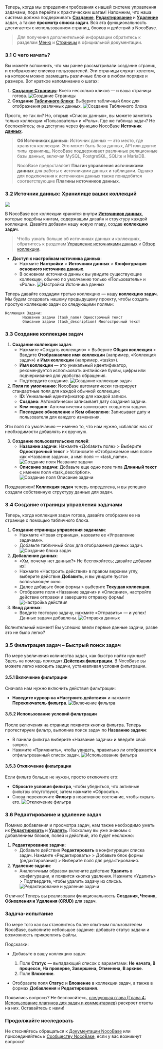 
Теперь, когда мы определили требования к нашей системе управления задачами, пора перейти к практическим шагам! Напомним, что наша система должна поддерживать **[Создание](https://docs.nocobase.com/handbook/ui/actions/types/add-new)**, **[Редактирование](https://docs.nocobase.com/handbook/ui/actions/types/edit)** и **[Удаление](https://docs.nocobase.com/handbook/ui/actions/types/delete)** задач, а также **просмотр списка задач**. Вся эта функциональность достигается с использованием страниц, блоков и действий в NocoBase.

> Для получения дополнительной информации обратитесь к разделам [Меню](https://docs.nocobase.com/handbook/ui/menus) и [Страницы](https://docs.nocobase.com/handbook/ui/pages) в официальной документации.

### 3.1 С чего начать?

Вы можете вспомнить, что мы ранее рассматривали создание страниц и отображение списков пользователей. Эти страницы служат холстом, на котором можно размещать различные блоки в любом порядке и размере. Вот краткое напоминание о шагах:

1.  **[Создание Страницы](https://docs.nocobase.com/handbook/ui/pages)**: Всего несколько кликов — и ваша страница готова.
    ![Создание Страницы](https://static-docs.nocobase.com/Solution/demoE3v1-01.gif)
2.  **Создание [Табличного блока](https://docs.nocobase.com/handbook/ui/blocks/data-blocks/table)**: Выберите табличный блок для отображения различных данных.
    ![Создание Табличного блока](https://static-docs.nocobase.com/Solution/demoE3v1-02.gif)

Просто, не так ли? Но, открыв «Список данных», вы можете заметить только коллекции «Пользователь» и «Роль». Где же таблица задач? Не беспокойтесь; она доступна через функцию NocoBase **[Источник данных](https://docs.nocobase.com/handbook/data-source-manager)**.

> **Об Источниках данных:** Источник данных — это место, где хранятся коллекции. Это может быть база данных, API или другие типы хранилищ. NocoBase поддерживает различные реляционные базы данных, включая MySQL, PostgreSQL, SQLite и MariaDB.
>
> NocoBase предоставляет **Плагин управления источниками данных** для работы с источниками данных и таблицами. Однако для подключения к источникам данных также понадобятся соответствующие **Плагины источников данных**.

### 3.2 Источник данных: Хранилище ваших коллекций

![](https://static-docs.nocobase.com/20241009144356.png)

В NocoBase все коллекции хранятся внутри **[Источников данных](https://docs.nocobase.com/handbook/data-source-manager)**, которые подобны книгам, содержащим дизайн и структуру каждой коллекции. Давайте добавим нашу новую главу, создав **коллекцию задач**.

> Чтобы узнать больше об источниках данных и коллекциях, обратитесь к разделам [Управление источниками данных](https://docs.nocobase.com/handbook/data-source-manager) и [Обзор коллекции](https://docs.nocobase.com/handbook/data-modeling/collection).

-   **Доступ к настройкам источника данных**:
    -   Нажмите **Настройки** > **Источники данных** > **Конфигурация основного источника данных**.
    -   В основном источнике данных вы увидите существующие коллекции, обычно по умолчанию только «Пользователь» и «Роль».
        ![Настройка Источника данных](https://static-docs.nocobase.com/Solution/demoE3v1-05.gif)

Теперь давайте создадим третью коллекцию — нашу **коллекцию задач**. Мы будем следовать нашему предыдущему проекту, чтобы создать простую коллекцию задач со следующими полями:

```
Коллекция Задачи:
        Название задачи (task_name) Однострочный текст
        Описание задачи (task_description) Многострочный текст
```

### 3.3 Создание коллекции задач

1.  **Создание коллекции задач**:
    -   Нажмите «Создать коллекцию» > Выберите **Общая коллекция** > Введите **Отображаемое имя коллекции** (например, «Коллекция задач») и **Имя коллекции** (например, «tasks»).
    -   **Имя коллекции** — это уникальный идентификатор, рекомендуется использовать английские буквы, цифры или подчеркивания для удобства обращения.
    -   Подтвердите создание.
        ![Создание коллекции задач](https://static-docs.nocobase.com/Solution/demoE3v1-06.gif)
2.  **Поля по умолчанию**:
    NocoBase автоматически генерирует стандартные поля для каждой обычной коллекции:
    -   **ID**: Уникальный идентификатор для каждой записи.
    -   **Создано**: Автоматически записывает дату создания задачи.
    -   **Кем создано**: Автоматически записывает создателя задачи.
    -   **Последнее обновление** и **Кем обновлено**: Записывает дату и пользователя для каждого изменения.

Эти поля по умолчанию — именно то, что нам нужно, избавляя нас от необходимости добавлять их вручную.

3.  **Создание пользовательских полей**:
    -   **Название задачи**: Нажмите «Добавить поле» > Выберите **Однострочный текст** > Установите «Отображаемое имя поля» как «Название задачи», а имя поля — «task_name».
        ![Создание поля Название задачи](https://static-docs.nocobase.com/Solution/demoE3v1-07.gif)
    -   **Описание задачи**: Добавьте еще одно поле типа **Длинный текст** с именем поля «task_description».
        ![Создание поля Описание задачи](https://static-docs.nocobase.com/Solution/demoE3v1-08.gif)

Поздравляем! **Коллекция задач** теперь определена, и вы успешно создали собственную структуру данных для задач.

### 3.4 Создание страницы управления задачами

Теперь, когда коллекция задач готова, давайте отобразим ее на странице с помощью табличного блока.

1.  **Создание страницы управления задачами**:
    -   Нажмите «Новая страница», назовите ее «Управление задачами».
    -   Добавьте табличный блок для отображения данных задач.
        ![Создание блока задач](https://static-docs.nocobase.com/Solution/demoE3v1-10.gif)
2.  **Добавление данных**:
    -   «Хм, почему нет данных?» Не беспокойтесь; давайте добавим их!
    -   Нажмите «Настроить действия» в правом верхнем углу, выберите действие **Добавить**, и вы увидите пустое всплывающее окно.
    -   Далее добавьте блок формы > выберите **Текущая коллекция**.
    -   Отобразите поля «Название задачи» и «Описание», настройте действие отправки и завершите отправку формы!
        ![Настройка действия](https://static-docs.nocobase.com/Solution/demoE3v1-11.gif)
3.  **Ввод данных**:
    -   Введите тестовую задачу, нажмите «Отправить» — и успех! Данные задачи добавлены.
        ![Отправка данных](https://static-docs.nocobase.com/Solution/demoE3v1-12.gif)

Волнительный момент! Вы успешно ввели первые данные задачи, разве это не было легко?

### 3.5 Фильтрация задач – Быстрый поиск задач

По мере увеличения количества задач, как быстро найти нужные? Здесь на помощь приходят **[Действия фильтрации](https://docs.nocobase.com/handbook/ui/actions/types/filter)**. В NocoBase вы можете легко находить задачи, устанавливая условия фильтрации.

#### 3.5.1 Включение фильтрации

Сначала нам нужно включить действия фильтрации:

-   **Наведите курсор на «Настроить действия»** и нажмите **Переключатель фильтра**.
    ![Включение фильтра](https://static-docs.nocobase.com/Solution/011734175681202414192812.png)

#### 3.5.2 Использование условий фильтрации

После включения на странице появится кнопка фильтра. Теперь протестируем фильтр, выполнив поиск задач по **Названию задачи**:

-   В панели фильтра выберите «Название задачи» и введите свой запрос.
-   Нажмите «Применить», чтобы увидеть, правильно ли отображается отфильтрованный список задач.
    ![Использование фильтра](https://static-docs.nocobase.com/Solution/demoE3v1-13.gif)

#### 3.5.3 Отключение фильтрации

Если фильтр больше не нужен, просто отключите его:

-   **Сбросьте условия фильтра**, чтобы убедиться, что активные фильтры отсутствуют, затем нажмите «Сбросить».
-   Снова переключите **Фильтр** в неактивное состояние, чтобы скрыть его.
    ![Отключение фильтра](https://static-docs.nocobase.com/Solution/demoE3v1-14.gif)

### 3.6 Редактирование и удаление задач

Помимо добавления и просмотра задач, нам также необходимо уметь их **[Редактировать](https://docs.nocobase.com/handbook/ui/actions/types/edit)** и **[Удалять](https://docs.nocobase.com/handbook/ui/actions/types/delete)**. Поскольку вы уже знакомы с добавлением блоков, полей и действий, это будет несложно:

1.  **Редактирование задачи**:
    -   Добавьте действие **Редактировать** в конфигурации списка задач. Нажмите «Редактировать» > Добавьте блок формы (редактирования) > Выберите поля для редактирования.
2.  **Удаление задачи**:
    -   Аналогичным образом включите действие **Удалить** в конфигурации, и появится кнопка удаления. Нажмите «Удалить» > Подтвердите, чтобы удалить задачу из списка.
        ![Редактирование и удаление задачи](https://static-docs.nocobase.com/Solution/demoE3v1-15.gif)

Отлично! Теперь вы реализовали функциональность **Создания, Чтения, Обновления и Удаления (CRUD)** для задач.

### Задача-испытание

По мере того как вы становитесь более опытным пользователем NocoBase, выполните небольшое задание: добавьте статус задачи и возможность прикреплять файлы.

Подсказки:

-   Добавьте в вашу коллекцию задач:
    1.  Поле **Статус** — выпадающий список с вариантами: **Не начата, В процессе, На проверке, Завершена, Отменена, В архиве**.
    2.  Поле **Вложение**.

-   Отобразите поля **Статус** и **Вложение** в коллекции задач, а также в формах **Добавления** и **Редактирования**.

Появились вопросы? Не беспокойтесь, [следующая глава (Глава 4: Использование плагинов для задач и комментариев)](https://www.nocobase.com/en/tutorials/task-tutorial-plugin-use) раскроет ответы на них. Оставайтесь с нами!

### Продолжайте исследовать

Не стесняйтесь обращаться к [Документации NocoBase](https://docs.nocobase.com/) или присоединяйтесь к [Сообществу NocoBase](https://forum.nocobase.com/), если у вас возникнут вопросы!